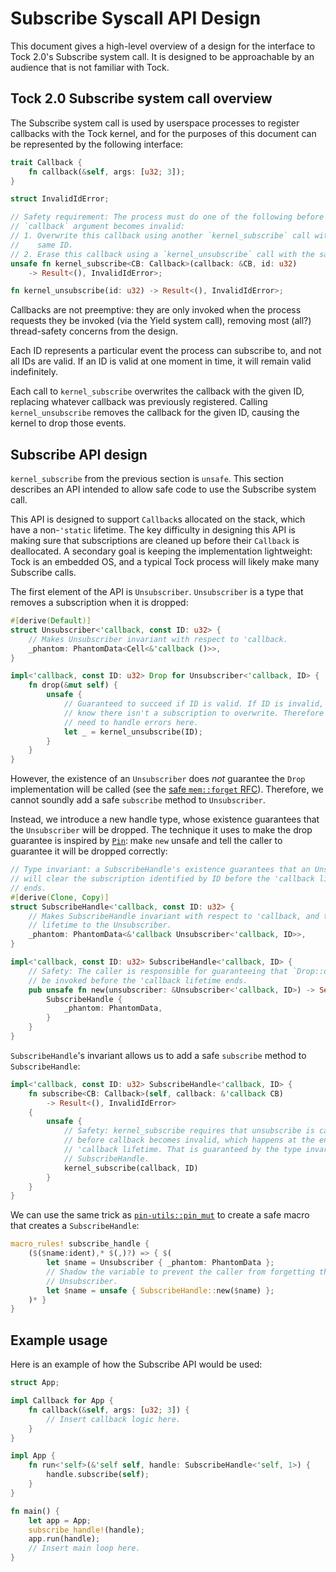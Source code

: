 Subscribe Syscall API Design
============================

This document gives a high-level overview of a design for the interface to Tock
2.0's Subscribe system call. It is designed to be approachable by an audience
that is not familiar with Tock.

## Tock 2.0 Subscribe system call overview

The Subscribe system call is used by userspace processes to register callbacks
with the Tock kernel, and for the purposes of this document can be represented
by the following interface:

```rust
trait Callback {
    fn callback(&self, args: [u32; 3]);
}

struct InvalidIdError;

// Safety requirement: The process must do one of the following before the
// `callback` argument becomes invalid:
// 1. Overwrite this callback using another `kernel_subscribe` call with the
//    same ID.
// 2. Erase this callback using a `kernel_unsubscribe` call with the same ID.
unsafe fn kernel_subscribe<CB: Callback>(callback: &CB, id: u32)
    -> Result<(), InvalidIdError>;

fn kernel_unsubscribe(id: u32) -> Result<(), InvalidIdError>;
```

Callbacks are not preemptive: they are only invoked when the process requests
they be invoked (via the Yield system call), removing most (all?) thread-safety
concerns from the design.

Each ID represents a particular event the process can subscribe to, and not all
IDs are valid. If an ID is valid at one moment in time, it will remain valid
indefinitely.

Each call to `kernel_subscribe` overwrites the callback with the given ID,
replacing whatever callback was previously registered. Calling
`kernel_unsubscribe` removes the callback for the given ID, causing the kernel
to drop those events.

## Subscribe API design

`kernel_subscribe` from the previous section is `unsafe`. This section describes
an API intended to allow safe code to use the Subscribe system call.

This API is designed to support `Callback`s allocated on the stack, which have a
non-`'static` lifetime. The key difficulty in designing this API is making sure
that subscriptions are cleaned up before their `Callback` is deallocated. A
secondary goal is keeping the implementation lightweight: Tock is an embedded
OS, and a typical Tock process will likely make many Subscribe calls.

The first element of the API is `Unsubscriber`. `Unsubscriber` is a type that
removes a subscription when it is dropped:

```rust
#[derive(Default)]
struct Unsubscriber<'callback, const ID: u32> {
    // Makes Unsubscriber invariant with respect to 'callback.
    _phantom: PhantomData<Cell<&'callback ()>>,
}

impl<'callback, const ID: u32> Drop for Unsubscriber<'callback, ID> {
    fn drop(&mut self) {
        unsafe {
            // Guaranteed to succeed if ID is valid. If ID is invalid, then we
            // know there isn't a subscription to overwrite. Therefore we don't
            // need to handle errors here.
            let _ = kernel_unsubscribe(ID);
        }
    }
}
```

However, the existence of an `Unsubscriber` does *not* guarantee the `Drop`
implementation will be called (see the [safe `mem::forget`
RFC](https://rust-lang.github.io/rfcs/1066-safe-mem-forget.html)). Therefore, we
cannot soundly add a safe `subscribe` method to `Unsubscriber`.

Instead, we introduce a new handle type, whose existence guarantees that the
`Unsubscriber` will be dropped. The technique it uses to make the drop guarantee
is inspired by [`Pin`](https://doc.rust-lang.org/core/pin/index.html): make
`new` unsafe and tell the caller to guarantee it will be dropped correctly:

```rust
// Type invariant: a SubscribeHandle's existence guarantees that an Unsubscriber
// will clear the subscription identified by ID before the 'callback lifetime
// ends.
#[derive(Clone, Copy)]
struct SubscribeHandle<'callback, const ID: u32> {
    // Makes SubscribeHandle invariant with respect to 'callback, and ties its
    // lifetime to the Unsubscriber.
    _phantom: PhantomData<&'callback Unsubscriber<'callback, ID>>,
}

impl<'callback, const ID: u32> SubscribeHandle<'callback, ID> {
    // Safety: The caller is responsible for guaranteeing that `Drop::drop` will
    // be invoked before the 'callback lifetime ends.
    pub unsafe fn new(unsubscriber: &Unsubscriber<'callback, ID>) -> Self {
        SubscribeHandle {
            _phantom: PhantomData,
        }
    }
}
```

`SubscribeHandle`'s invariant allows us to add a safe `subscribe` method to
`SubscribeHandle`:

```rust
impl<'callback, const ID: u32> SubscribeHandle<'callback, ID> {
    fn subscribe<CB: Callback>(self, callback: &'callback CB)
        -> Result<(), InvalidIdError>
    {
        unsafe {
            // Safety: kernel_subscribe requires that unsubscribe is called
            // before callback becomes invalid, which happens at the end of the
            // 'callback lifetime. That is guaranteed by the type invariant of
            // SubscribeHandle.
            kernel_subscribe(callback, ID)
        }
    }
}
```

We can use the same trick as
[`pin-utils::pin_mut`](https://docs.rs/pin-utils/0.1.0/pin_utils/macro.pin_mut.html)
to create a safe macro that creates a `SubscribeHandle`:

```rust
macro_rules! subscribe_handle {
    ($($name:ident),* $(,)?) => { $(
        let $name = Unsubscriber { _phantom: PhantomData };
        // Shadow the variable to prevent the caller from forgetting the
        // Unsubscriber.
        let $name = unsafe { SubscribeHandle::new($name) };
    )* }
}
```

## Example usage

Here is an example of how the Subscribe API would be used:

```rust
struct App;

impl Callback for App {
    fn callback(&self, args: [u32; 3]) {
        // Insert callback logic here.
    }
}

impl App {
    fn run<'self>(&'self self, handle: SubscribeHandle<'self, 1>) {
        handle.subscribe(self);
    }
}

fn main() {
    let app = App;
    subscribe_handle!(handle);
    app.run(handle);
    // Insert main loop here.
}
```
